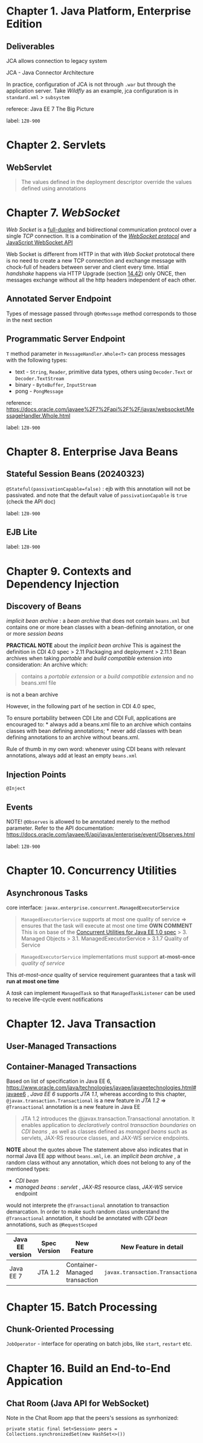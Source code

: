 # Chapter 1. Java Platform, Enterprise Edition
## Deliverables
JCA allows connection to legacy system

JCA - Java Connector Architecture

In practice, configuration of JCA is not through `.war` but through the application server. Take *Wildfly* as an example, jca configuration is in `standard.xml` > `subsystem`

referece: Java EE 7 The Big Picture

label: `1Z0-900`

# Chapter 2. Servlets
## WebServlet
> The values defined in the deployment descriptor override the values defined using annotations

# Chapter 7. *WebSocket*
*Web Socket* is a [full-duplex](https://github.com/rxue/daybook/tree/master/books/ComputerNetworkingATopDownApproach) and bidirectional communication protocol over a single *TCP* connection. It is a combination of the [*WebSocket protocol*](https://datatracker.ietf.org/doc/html/rfc6455) and [JavaScript WebSocket API](https://datatracker.ietf.org/doc/html/rfc6455)

Web Socket is different from HTTP in that with *Web Socket* prototocal there is no need to create a new TCP connection and exchange message with chock-full of headers between server and client every time. Intial *handshake* happens via HTTP Upgrade (section [14.42](https://www.ietf.org/rfc/rfc2616.txt)) only ONCE, then messages exchange without all the http headers independent of each other.

## Annotated Server Endpoint
Types of message passed through `@OnMessage` method corresponds to those in the next section

## Programmatic Server Endpoint
`T` method parameter in `MessageHandler.Whole<T>` can process messages with the following types:

 * text - `String`, `Reader`, primitive data types, others using `Decoder.Text` or `Decoder.TextStream`
 * binary - `ByteBuffer`, `InputStream`
 * pong  - `PongMessage`


reference: https://docs.oracle.com/javaee%2F7%2Fapi%2F%2F/javax/websocket/MessageHandler.Whole.html



label: `1Z0-900`

# Chapter 8. Enterprise Java Beans
## Stateful Session Beans (20240323)
`@Stateful(passivationCapable=false)` : ejb with this annotation will not be passivated. and note that the default value of `passivationCapable` is `true` (check the API doc)

label: `1Z0-900`

## EJB Lite
label: `1Z0-900`

# Chapter 9. Contexts and Dependency Injection
## Discovery of Beans
*implicit bean archive* : a *bean archive* that does not contain `beans.xml` but contains one or more bean classes with a bean-defining annotation, or one or more *session beans*

**PRACTICAL NOTE** about the *implicit bean archive*
This is againest the definition in CDI 4.0 spec > 2.11 Packaging and deployment > 2.11.1 Bean archives when taking *portable* and *build compatible* extension into consideration:
An archive which:

> contains a *portable extension* or a *build compatible extension* and no beans.xml file

is not a bean archive

However, in the following part of he section in CDI 4.0 spec,

<quote>
To ensure portability between CDI Lite and CDI Full, applications are encouraged to:
* always add a beans.xml file to an archive which contains classes with bean defining annotations;
* never add classes with bean defining annotations to an archive without beans.xml.
</quote>

Rule of thumb in my own word: whenever using CDI beans with relevant annotations, always add at least an empty `beans.xml`

## Injection Points
`@Inject`


## Events
NOTE! `@Observes` is allowed to be annotated merely to the method parameter. Refer to the API documentation: https://docs.oracle.com/javaee/6/api/javax/enterprise/event/Observes.html

label: `1Z0-900`

# Chapter 10. Concurrency Utilities
## Asynchronous Tasks
core interface: `javax.enterprise.concurrent.ManagedExecutorService`

> `ManagedExecutorService` supports at most one quality of service => ensures that the task will execute at most one time
**OWN COMMENT**
This is on base of the [Concurrent Utilities for Java EE 1.0 spec](#) > 3. Managed Objects > 3.1. ManagedExecutorService > 3.1.7 Quality of Service

> `ManagedExecutorService` implementations must support **at-most-once** *quality of service*

This *at-most-once* quality of service requirement guarantees that a task will **run at most one time**

A *task* can implement `ManagedTask` so that `ManagedTaskListener` can be used to receive life-cycle event notifications



# Chapter 12. Java Transaction
## User-Managed Transactions
## Container-Managed Transactions
Based on list of specification in Java EE 6, https://www.oracle.com/java/technologies/javaee/javaeetechnologies.html#javaee6 , *Java EE 6* supports *JTA 1.1*, whereas according to this chapter, `@javax.transaction.Transactional` is a new feature in *JTA 1.2* => `@Transactional` annotation is a new feature in Java EE

> JTA 1.2 introduces the @javax.transaction.Transactional annotation. It enables application to *declaratively* control *transaction boundaries* on *CDI beans* , as well as classes defined as *managed beans* such as servlets, JAX-RS resource classes, and JAX-WS service endpoints.

**NOTE** about the quotes above
The statement above also indicates that in normal Java EE app without `beans.xml`, i.e. an *implicit bean archive* , a random class without any annotation, which does not belong to any of the mentioned types:
* *CDI bean*
* *managed beans* : *servlet* , *JAX-RS* resource class, *JAX-WS* service endpoint

would not interprete the `@Transactional` annotation to transaction demarcation. In order to make such random class understand the `@Transactional` annotation, it should be annotated with *CDI bean* annotations, such as `@RequestScoped`

 Java EE version  | Spec Version    | New Feature                   | New Feature in detail
------------------|-----------------|-------------------------------|----------------------------------
 Java EE 7        | JTA 1.2         | Container-Managed transaction | `javax.transaction.Transactional`

# Chapter 15. Batch Processing
## Chunk-Oriented Processing
`JobOperator` - interface for operating on batch jobs, like `start`, `restart` etc.

# Chapter 16. Build an End-to-End Appication
## Chat Room (Java API for WebSocket)
Note in the Chat Room app that the peers's sessions as synrhonized:

`private static final Set<Session> peers = Collections.synchronizedSet(new HashSet<>())`
